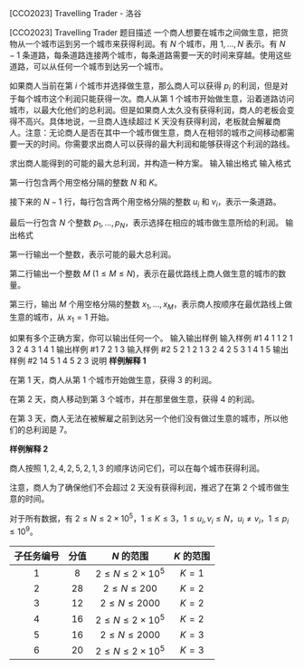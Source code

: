 



[CCO2023] Travelling Trader - 洛谷














[CCO2023] Travelling Trader
题目描述
一个商人想要在城市之间做生意，把货物从一个城市运到另一个城市来获得利润。有 $N$ 个城市，用 $1, \ldots, N$ 表示。有 $N-1$ 条道路，每条道路连接两个城市，每条道路需要一天的时间来穿越。使用这些道路，可以从任何一个城市到达另一个城市。

如果商人当前在第 $i$ 个城市并选择做生意，那么商人可以获得 $p_{i}$ 的利润，但是对于每个城市这个利润只能获得一次。商人从第 $1$ 个城市开始做生意，沿着道路访问城市，以最大化他们的总利润。但是如果商人太久没有获得利润，商人的老板会变得不高兴。具体地说，一旦商人连续超过 K 天没有获得利润，老板就会解雇商人。注意：无论商人是否在其中一个城市做生意，商人在相邻的城市之间移动都需要一天的时间。你需要求出商人可以获得的最大利润和能够获得这个利润的路线。

求出商人能得到的可能的最大总利润，并构造一种方案。
输入输出格式
输入格式

第一行包含两个用空格分隔的整数 $N$ 和 $K$。

接下来的 $N-1$ 行，每行包含两个用空格分隔的整数 $u_{i}$ 和 $v_{i}$，表示一条道路。

最后一行包含 $N$ 个整数 $p_{1}, \ldots, p_{N}$，表示选择在相应的城市做生意所给的利润。
输出格式

第一行输出一个整数，表示可能的最大总利润。

第二行输出一个整数 $M\ (1 \leq M \leq N)$，表示在最优路线上商人做生意的城市的数量。

第三行，输出 $M$ 个用空格分隔的整数 $x_{1}, \ldots, x_{M}$，表示商人按顺序在最优路线上做生意的城市，从 $x_1=1$ 开始。

如果有多个正确方案，你可以输出任何一个。
输入输出样例
输入样例 #1
4 1
1 2
1 3
2 4
3 1 4 1
输出样例 #1
7
2
1 3
输入样例 #2
5 2
1 2
1 3
2 4
2 5
3 1 4 1 5
输出样例 #2
14
5
1 4 5 2 3
说明
**样例解释 1**

在第 $1$ 天，商人从第 $1$ 个城市开始做生意，获得 $3$ 的利润。

在第 $2$ 天，商人移动到第 $3$ 个城市，并在那里做生意，获得 $4$ 的利润。

在第 $3$ 天，商人无法在被解雇之前到达另一个他们没有做过生意的城市，所以他们的总利润是 $7$。

**样例解释 2**

商人按照 $1,2,4,2,5,2,1,3$ 的顺序访问它们，可以在每个城市获得利润。

注意，商人为了确保他们不会超过 $2$ 天没有获得利润，推迟了在第 $2$ 个城市做生意的时间。

对于所有数据，有 $2 \leq N \leq 2\times 10^5，1\leq K\le 3，1 \leq u_{i}, v_{i} \leq N，u_{i} \neq v_{i}，1 \leq p_{i} \leq 10^{9}$。

|子任务编号	|分值|	$N$ 的范围	|$K$ 的范围|
|:-:|:-:|:-:|:-:|
|1	|8	|$2 \leq N \leq 2\times 10^5$|	$K=1$|
|2	|28	|$2 \leq N \leq 200$|	$K=2$|
|3	|12	|$2 \leq N \leq 2000$|$K=2$|
|4	|16	|$2 \leq N \leq 2\times 10^5$|$K=2$|
|5	|16	|$2 \leq N \leq 2000$|	$K=3$|
|6 | 20 | $2 \leq N \leq 2\times 10^5$|$K=3$|






